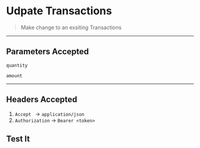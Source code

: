 # Udpate Transactions

> Make change to an exsiting Transactions

----


## Parameters Accepted


` quantity `

` amount `


---
## Headers Accepted

1. `Accept ` -> `application/json`
2. `Authorization` -> `Bearer <token>`

## Test It

<larecipe-swagger endpoint="/api/transactions/1" default-method='put'></larecipe-swagger>